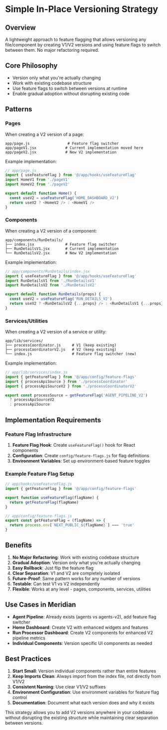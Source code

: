 # Simple In-Place Versioning Strategy

## Overview
A lightweight approach to feature flagging that allows versioning any file/component by creating V1/V2 versions and using feature flags to switch between them. No major refactoring required.

## Core Philosophy
- Version only what you're actually changing
- Work with existing codebase structure
- Use feature flags to switch between versions at runtime
- Enable gradual adoption without disrupting existing code

## Patterns

### Pages
When creating a V2 version of a page:
```
app/page.js                 # Feature flag switcher
app/pageV1.jsx             # Current implementation moved here
app/pageV2.jsx             # New V2 implementation
```

Example implementation:
```javascript
// app/page.js
import { useFeatureFlag } from '@/app/hooks/useFeatureFlag'
import HomeV1 from './pageV1'
import HomeV2 from './pageV2'

export default function Home() {
  const useV2 = useFeatureFlag('HOME_DASHBOARD_V2')
  return useV2 ? <HomeV2 /> : <HomeV1 />
}
```

### Components
When creating a V2 version of a component:
```
app/components/RunDetails/
├── index.jsx              # Feature flag switcher  
├── RunDetailsV1.jsx       # Current implementation
└── RunDetailsV2.jsx       # New V2 implementation
```

Example implementation:
```javascript
// app/components/RunDetails/index.jsx
import { useFeatureFlag } from '@/app/hooks/useFeatureFlag'
import RunDetailsV1 from './RunDetailsV1'
import RunDetailsV2 from './RunDetailsV2'

export default function RunDetails(props) {
  const useV2 = useFeatureFlag('RUN_DETAILS_V2')
  return useV2 ? <RunDetailsV2 {...props} /> : <RunDetailsV1 {...props} />
}
```

### Services/Utilities
When creating a V2 version of a service or utility:
```
app/lib/services/
├── processCoordinator.js     # V1 (keep existing)
├── processCoordinatorV2.js   # V2 (keep existing)  
└── index.js                  # Feature flag switcher (new)
```

Example implementation:
```javascript
// app/lib/services/index.js
import { getFeatureFlag } from '@/app/config/feature-flags'
import { processApiSource } from './processCoordinator'
import { processApiSourceV2 } from './processCoordinatorV2'

export const processSource = getFeatureFlag('AGENT_PIPELINE_V2') 
  ? processApiSourceV2 
  : processApiSource
```

## Implementation Requirements

### Feature Flag Infrastructure
1. **Feature Flag Hook**: Create `useFeatureFlag()` hook for React components
2. **Configuration**: Create `config/feature-flags.js` for flag definitions
3. **Environment Variables**: Set up environment-based feature toggles

### Example Feature Flag Setup
```javascript
// app/hooks/useFeatureFlag.js
import { getFeatureFlag } from '@/app/config/feature-flags'

export function useFeatureFlag(flagName) {
  return getFeatureFlag(flagName)
}
```

```javascript
// app/config/feature-flags.js
export const getFeatureFlag = (flagName) => {
  return process.env[`NEXT_PUBLIC_${flagName}`] === 'true'
}
```

## Benefits

1. **No Major Refactoring**: Work with existing codebase structure
2. **Gradual Adoption**: Version only what you're actually changing
3. **Easy Rollback**: Just flip the feature flag
4. **Clear Separation**: V1 and V2 are completely isolated
5. **Future-Proof**: Same pattern works for any number of versions
6. **Testable**: Can test V1 vs V2 independently
7. **Flexible**: Works at any level - pages, components, services, utilities

## Use Cases in Meridian

- **Agent Pipeline**: Already exists (agents vs agents-v2), add feature flag switcher
- **Home Dashboard**: Create V2 with enhanced widgets and features
- **Run Processor Dashboard**: Create V2 components for enhanced V2 pipeline metrics
- **Individual Components**: Version specific UI components as needed

## Best Practices

1. **Start Small**: Version individual components rather than entire features
2. **Keep Imports Clean**: Always import from the index file, not directly from V1/V2
3. **Consistent Naming**: Use clear V1/V2 suffixes
4. **Environment Configuration**: Use environment variables for feature flag control
5. **Documentation**: Document what each version does and why it exists

This strategy allows you to add V2 versions anywhere in your codebase without disrupting the existing structure while maintaining clear separation between versions.
